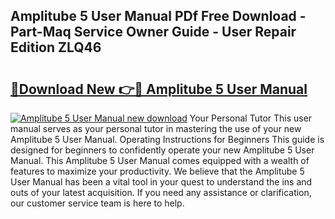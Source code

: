 ## Amplitube 5 User Manual PDf Free Download - Part-Maq Service Owner Guide - User Repair Edition ZLQ46

# <h2><a href="http://bc36762.oget.top/?id=Amplitube+5+User+Manual">🔗Download New 👉🔴 Amplitube 5 User Manual</a></h2>

[![Amplitube 5 User Manual new download](https://i.imgur.com/5g1atiW.png)](http://bc36762.oget.top/?id=Amplitube+5+User+Manual)
Your Personal Tutor This user manual serves as your personal tutor in mastering the use of your new Amplitube 5 User Manual. Operating Instructions for Beginners This guide is designed for beginners to confidently operate your new Amplitube 5 User Manual. This Amplitube 5 User Manual comes equipped with a wealth of features to maximize your productivity. We believe that the Amplitube 5 User Manual has been a vital tool in your quest to understand the ins and outs of your latest acquisition. If you need any assistance or clarification, our customer service team is here to help.
